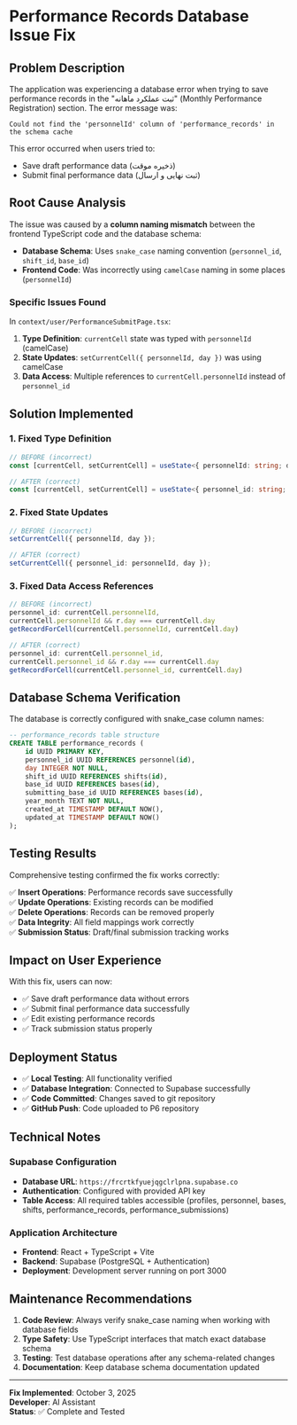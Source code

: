 # Performance Records Database Issue Fix

## Problem Description

The application was experiencing a database error when trying to save performance records in the "ثبت عملکرد ماهانه" (Monthly Performance Registration) section. The error message was:

```
Could not find the 'personnelId' column of 'performance_records' in the schema cache
```

This error occurred when users tried to:
- Save draft performance data (ذخیره موقت)
- Submit final performance data (ثبت نهایی و ارسال)

## Root Cause Analysis

The issue was caused by a **column naming mismatch** between the frontend TypeScript code and the database schema:

- **Database Schema**: Uses `snake_case` naming convention (`personnel_id`, `shift_id`, `base_id`)
- **Frontend Code**: Was incorrectly using `camelCase` naming in some places (`personnelId`)

### Specific Issues Found

In `context/user/PerformanceSubmitPage.tsx`:

1. **Type Definition**: `currentCell` state was typed with `personnelId` (camelCase)
2. **State Updates**: `setCurrentCell({ personnelId, day })` was using camelCase
3. **Data Access**: Multiple references to `currentCell.personnelId` instead of `personnel_id`

## Solution Implemented

### 1. Fixed Type Definition
```typescript
// BEFORE (incorrect)
const [currentCell, setCurrentCell] = useState<{ personnelId: string; day: number } | null>(null);

// AFTER (correct)
const [currentCell, setCurrentCell] = useState<{ personnel_id: string; day: number } | null>(null);
```

### 2. Fixed State Updates
```typescript
// BEFORE (incorrect)
setCurrentCell({ personnelId, day });

// AFTER (correct)
setCurrentCell({ personnel_id: personnelId, day });
```

### 3. Fixed Data Access References
```typescript
// BEFORE (incorrect)
personnel_id: currentCell.personnelId,
currentCell.personnelId && r.day === currentCell.day
getRecordForCell(currentCell.personnelId, currentCell.day)

// AFTER (correct)
personnel_id: currentCell.personnel_id,
currentCell.personnel_id && r.day === currentCell.day
getRecordForCell(currentCell.personnel_id, currentCell.day)
```

## Database Schema Verification

The database is correctly configured with snake_case column names:

```sql
-- performance_records table structure
CREATE TABLE performance_records (
    id UUID PRIMARY KEY,
    personnel_id UUID REFERENCES personnel(id),
    day INTEGER NOT NULL,
    shift_id UUID REFERENCES shifts(id),
    base_id UUID REFERENCES bases(id),
    submitting_base_id UUID REFERENCES bases(id),
    year_month TEXT NOT NULL,
    created_at TIMESTAMP DEFAULT NOW(),
    updated_at TIMESTAMP DEFAULT NOW()
);
```

## Testing Results

Comprehensive testing confirmed the fix works correctly:

✅ **Insert Operations**: Performance records save successfully  
✅ **Update Operations**: Existing records can be modified  
✅ **Delete Operations**: Records can be removed properly  
✅ **Data Integrity**: All field mappings work correctly  
✅ **Submission Status**: Draft/final submission tracking works  

## Impact on User Experience

With this fix, users can now:

- ✅ Save draft performance data without errors
- ✅ Submit final performance data successfully
- ✅ Edit existing performance records
- ✅ Track submission status properly

## Deployment Status

- ✅ **Local Testing**: All functionality verified
- ✅ **Database Integration**: Connected to Supabase successfully
- ✅ **Code Committed**: Changes saved to git repository
- ✅ **GitHub Push**: Code uploaded to P6 repository

## Technical Notes

### Supabase Configuration
- **Database URL**: `https://frcrtkfyuejqgclrlpna.supabase.co`
- **Authentication**: Configured with provided API key
- **Table Access**: All required tables accessible (profiles, personnel, bases, shifts, performance_records, performance_submissions)

### Application Architecture
- **Frontend**: React + TypeScript + Vite
- **Backend**: Supabase (PostgreSQL + Authentication)
- **Deployment**: Development server running on port 3000

## Maintenance Recommendations

1. **Code Review**: Always verify snake_case naming when working with database fields
2. **Type Safety**: Use TypeScript interfaces that match exact database schema
3. **Testing**: Test database operations after any schema-related changes
4. **Documentation**: Keep database schema documentation updated

---

**Fix Implemented**: October 3, 2025  
**Developer**: AI Assistant  
**Status**: ✅ Complete and Tested